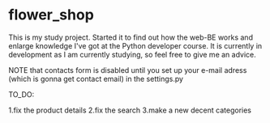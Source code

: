 # flower_shop
This is my study project. Started it to find out how the web-BE works and enlarge knowledge I've got at the Python developer course. 
It is currently in development as I am currently studying, so feel free to give me an advice.

NOTE that contacts form is disabled until you set up your e-mail adress (which is gonna get contact email) in the settings.py


TO_DO:

1.fix the product details
2.fix the search
3.make a new decent categories
